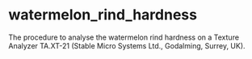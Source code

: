 # watermelon_rind_hardness
The procedure to analyse the watermelon rind hardness on a Texture Analyzer TA.XT-21 (Stable Micro Systems Ltd., Godalming, Surrey, UK).
